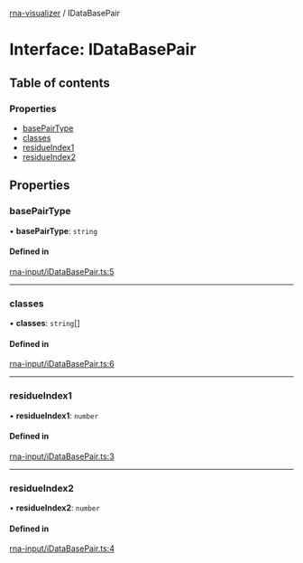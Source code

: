 [rna-visualizer](../README.md) / IDataBasePair

# Interface: IDataBasePair

## Table of contents

### Properties

- [basePairType](IDataBasePair.md#basepairtype)
- [classes](IDataBasePair.md#classes)
- [residueIndex1](IDataBasePair.md#residueindex1)
- [residueIndex2](IDataBasePair.md#residueindex2)

## Properties

### basePairType

• **basePairType**: `string`

#### Defined in

[rna-input/iDataBasePair.ts:5](https://github.com/michalhercik/rna-visualizer/blob/476cd69/lib/src/rna-input/iDataBasePair.ts#L5)

___

### classes

• **classes**: `string`[]

#### Defined in

[rna-input/iDataBasePair.ts:6](https://github.com/michalhercik/rna-visualizer/blob/476cd69/lib/src/rna-input/iDataBasePair.ts#L6)

___

### residueIndex1

• **residueIndex1**: `number`

#### Defined in

[rna-input/iDataBasePair.ts:3](https://github.com/michalhercik/rna-visualizer/blob/476cd69/lib/src/rna-input/iDataBasePair.ts#L3)

___

### residueIndex2

• **residueIndex2**: `number`

#### Defined in

[rna-input/iDataBasePair.ts:4](https://github.com/michalhercik/rna-visualizer/blob/476cd69/lib/src/rna-input/iDataBasePair.ts#L4)
